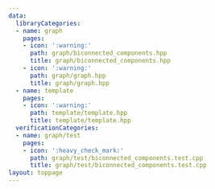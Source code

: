 ```yaml
---
data:
  libraryCategories:
  - name: graph
    pages:
    - icon: ':warning:'
      path: graph/biconnected_components.hpp
      title: graph/biconnected_components.hpp
    - icon: ':warning:'
      path: graph/graph.hpp
      title: graph/graph.hpp
  - name: template
    pages:
    - icon: ':warning:'
      path: template/template.hpp
      title: template/template.hpp
  verificationCategories:
  - name: graph/test
    pages:
    - icon: ':heavy_check_mark:'
      path: graph/test/biconnected_components.test.cpp
      title: graph/test/biconnected_components.test.cpp
layout: toppage
---
```

